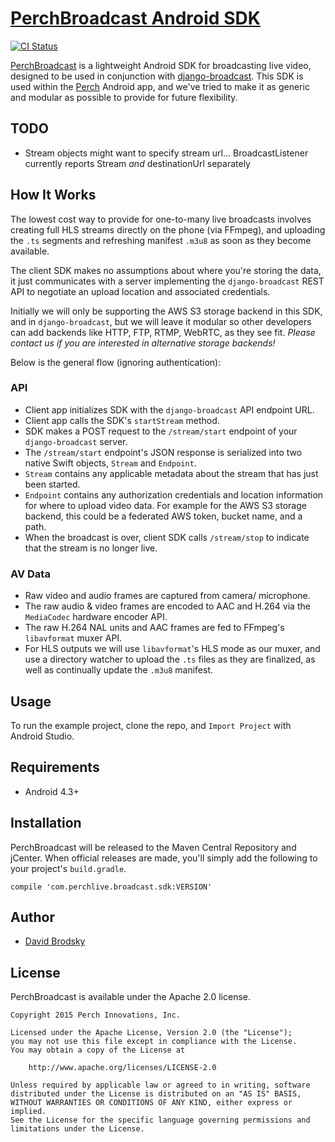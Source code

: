 # [PerchBroadcast Android SDK](https://github.com/PerchLive/PerchBroadcast-Android-SDK)

[![CI Status](https://img.shields.io/travis/PerchLive/PerchBroadcast-Android-SDK.svg?style=flat)](https://travis-ci.org/PerchLive/PerchBroadcast-Android-SDK)

[PerchBroadcast](https://github.com/PerchLive/PerchBroadcast-Android-SDK) is a lightweight Android SDK for broadcasting live video, designed to be used in conjunction with [django-broadcast](https://github.com/PerchLive/django-broadcast). This SDK is used within the [Perch](https://www.perchlive.com) Android app, and we've tried to make it as generic and modular as possible to provide for future flexibility.

## TODO

+ Stream objects might want to specify stream url... BroadcastListener currently reports Stream *and* destinationUrl separately

## How It Works

The lowest cost way to provide for one-to-many live broadcasts involves creating full HLS streams directly on the phone (via FFmpeg), and uploading the `.ts` segments and refreshing manifest `.m3u8` as soon as they become available.

The client SDK makes no assumptions about where you're storing the data, it just communicates with a server implementing the `django-broadcast` REST API to negotiate an upload location and associated credentials.

Initially we will only be supporting the AWS S3 storage backend in this SDK, and in `django-broadcast`, but we will leave it modular so other developers can add backends like HTTP, FTP, RTMP, WebRTC, as they see fit. *Please contact us if you are interested in alternative storage backends!*

Below is the general flow (ignoring authentication):

### API

* Client app initializes SDK with the `django-broadcast` API endpoint URL.
* Client app calls the SDK's `startStream` method.
* SDK makes a POST request to the `/stream/start` endpoint of your `django-broadcast` server.
* The `/stream/start` endpoint's JSON response is serialized into two native Swift objects, `Stream` and `Endpoint`.
* `Stream` contains any applicable metadata about the stream that has just been started.
* `Endpoint` contains any authorization credentials and location information for where to upload video data. For example for the AWS S3 storage backend, this could be a federated AWS token, bucket name, and a path.
* When the broadcast is over, client SDK calls `/stream/stop` to indicate that the stream is no longer live.

### AV Data

* Raw video and audio frames are captured from camera/ microphone.
* The raw audio & video frames are encoded to AAC and H.264 via the `MediaCodec` hardware encoder API.
* The raw H.264 NAL units and AAC frames are fed to FFmpeg's `libavformat` muxer API.
* For HLS outputs we will use `libavformat`'s HLS mode as our muxer, and use a directory watcher to upload the `.ts` files as they are finalized, as well as continually update the `.m3u8` manifest.

## Usage

To run the example project, clone the repo, and `Import Project` with Android Studio.

## Requirements

* Android 4.3+

## Installation

PerchBroadcast will be released to the Maven Central Repository and jCenter. When official
releases are made, you'll simply add the following to your project's `build.gradle`.

```groove
compile 'com.perchlive.broadcast.sdk:VERSION'
```

## Author

* [David Brodsky](https://github.com/OnlyInAmerica)

## License

PerchBroadcast is available under the Apache 2.0 license.

```
Copyright 2015 Perch Innovations, Inc.

Licensed under the Apache License, Version 2.0 (the "License");
you may not use this file except in compliance with the License.
You may obtain a copy of the License at

    http://www.apache.org/licenses/LICENSE-2.0

Unless required by applicable law or agreed to in writing, software
distributed under the License is distributed on an "AS IS" BASIS,
WITHOUT WARRANTIES OR CONDITIONS OF ANY KIND, either express or implied.
See the License for the specific language governing permissions and
limitations under the License.
```